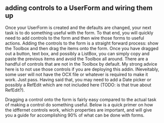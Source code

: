 ## adding controls to a UserForm and wiring them up

Once your UserForm is created and the defaults are changed, your next task is to do something useful with the form. To that end, you will quickly need to add controls to the form and then wire those forms to useful actions. Adding the controls to the form is a straight forward process: show the Toolbox and then drag the items onto the form. Once you have dragged out a button, text box, and possibly a ListBox, you can simply copy and paste the previous items and avoid the Toolbox all around. There are a handful of controls that are not in the Toolbox by default. My strong advice here is to not use those controls if you are deploying this addin. INeveitably, some user will not have the OCX file or whatever is required to make it work. Just pass. Having said that, you may need to add a Date picker or possibly a RefEdit which are not included here (TODO: is that true about RefEdit?).

Dragging a control onto the form is fairly easy compared to the actual task of making a control do something useful. Below is a quick primer on how the idffernet controls work, which properties are important, and will give you a guide for accomplishing 90% of what can be done with forms.
